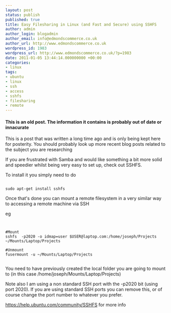 ```yaml
---
layout: post
status: publish
published: true
title: Easy Filesharing in Linux (and Fast and Secure) using SSHFS
author: admin
author_login: blogadmin
author_email: info@edmondscommerce.co.uk
author_url: http://www.edmondscommerce.co.uk
wordpress_id: 1983
wordpress_url: http://www.edmondscommerce.co.uk/?p=1983
date: 2011-01-05 13:44:14.000000000 +00:00
categories:
- linux
tags:
- ubuntu
- linux
- ssh
- access
- sshfs
- filesharing
- remote
---
```

<div class="oldpost"><h4>This is an old post. The information it contains is probably out of date or innacurate</h4>
<p>
This is a post that was written a long time ago and is only being kept here for posterity.
You should probably look up more recent blog posts related to the subject you are researching
</p>
</div>
If you are frustrated with Samba and would like something a bit more solid and speedier whilst being very easy to set up, check out SSHFS.

To install it you simply need to do 

```

sudo apt-get install sshfs

```

Once that's done you can mount a remote filesystem in a very similar way to accessing a remote machine via SSH

eg

```


#Mount
sshfs  -p2020 -o idmap=user $USER@laptop.com:/home/joseph/Projects ~/Mounts/Laptop/Projects

#Unmount
fusermount -u ~/Mounts/Laptop/Projects


```

You need to have previously created the local folder you are going to mount to (in this case /home/joseph/Mounts/Laptop/Projects)

Note also I am using a non standard SSH port with the -p2020 bit (using port 2020). If you are using standard SSH ports you can remove this, or of course change the port number to whatever you prefer.

<a href="https://help.ubuntu.com/community/SSHFS">https://help.ubuntu.com/community/SSHFS for more info</a>
